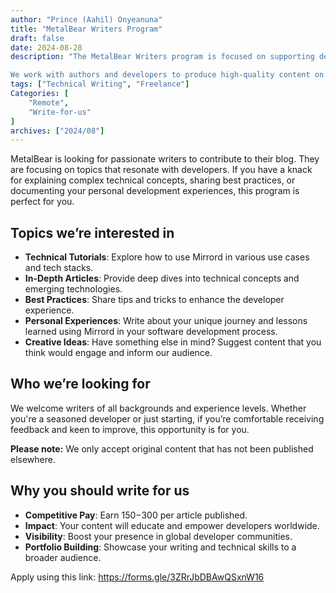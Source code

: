 ```yaml
---
author: "Prince (Aahil) Onyeanuna"
title: "MetalBear Writers Program"
draft: false
date: 2024-08-28
description: "The MetalBear Writers program is focused on supporting developers in sharing knowledge with the community through educational, hands-on & opinionated content. We hope to provide a vast array of resources that empower developers everywhere to code, run, and test software applications smoothly.

We work with authors and developers to produce high-quality content on open source, cloud software development, DevOps, Developer Experience, Platform Engineering, backend engineering, and more. We'll pay you for any content that gets published, and all content is credited to the authors and promoted across our social media, community channels, and website."
tags: ["Technical Writing", "Freelance"]
Categories: [
    "Remote",
    "Write-for-us"
]
archives: ["2024/08"]
---
```


MetalBear is looking for passionate writers to contribute to their blog. They are focusing on topics that resonate with developers. If you have a knack for explaining complex technical concepts, sharing best practices, or documenting your personal development experiences, this program is perfect for you.

## Topics we’re interested in

- **Technical Tutorials**: Explore how to use Mirrord in various use cases and tech stacks.
- **In-Depth Articles**: Provide deep dives into technical concepts and emerging technologies.
- **Best Practices**: Share tips and tricks to enhance the developer experience.
- **Personal Experiences**: Write about your unique journey and lessons learned using Mirrord in your software development process.
- **Creative Ideas**: Have something else in mind? Suggest content that you think would engage and inform our audience.

## Who we’re looking for

We welcome writers of all backgrounds and experience levels. Whether you're a seasoned developer or just starting, if you’re comfortable receiving feedback and keen to improve, this opportunity is for you.

**Please note:** We only accept original content that has not been published elsewhere.

## Why you should write for us

- **Competitive Pay**: Earn $150-$300 per article published.
- **Impact**: Your content will educate and empower developers worldwide.
- **Visibility**: Boost your presence in global developer communities.
- **Portfolio Building**: Showcase your writing and technical skills to a broader audience.

Apply using this link: https://forms.gle/3ZRrJbDBAwQSxnW16
